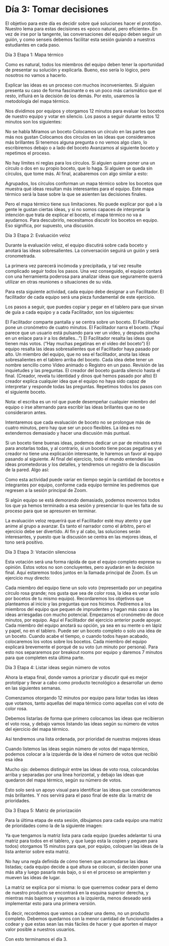 # Día 3: Tomar decisiones

El objetivo para este día es decidir sobre qué soluciones hacer el prototipo. Nuestro lema para estas decisiones es «poco natural, pero eficiente». En vez de irse por la tangente, las conversaciones del equipo deben seguir un guión, y como senseis debemos facilitar esta sesión guiando a nuestrxs estudiantes en cada paso.

Día 3 Etapa 1: Mapa térmico

Como es natural, todos los miembros del equipo deben tener la oportunidad
de presentar su solución y explicarla. Bueno, eso sería lo lógico, pero
nosotros no vamos a hacerlo.

Explicar las ideas es un proceso con muchos inconvenientes. Si alguien presenta su caso de forma fascinante o es un poco más carismático que el resto, influirá en la decisión de los demás. Por esto, usaremos la metodología del mapa térmico.

Nos dividimos por equipos y otorgamos 12 minutos para evaluar los bocetos de nuestro equipo y votar en silencio. Los pasos a seguir durante estos 12 minutos son los siguientes:

No se habla
Miramos un boceto
Colocamos un círculo en las partes que más nos gustan
Colocamos dos círculos en las ideas que consideramos más brillantes
Si tenemos alguna pregunta o no vemos algo claro, lo escribiremos debajo o a lado del boceto
Avanzamos al siguiente boceto y repetimos el proceso.





No hay límites ni reglas para los círculos. Si alguien quiere poner una
un círculo o dos en su propio boceto, que lo haga. Si alguien se queda sin círculos,
que tome más. Al final, acabaremos con algo similar a esto:



Agrupados, los círculos conforman un mapa térmico sobre los bocetos que muestra qué ideas resultan más interesantes para el equipo. Este mapa térmico será la base sobre la que se asienten las decisiones finales.

Pero el mapa térmico tiene sus limitaciones. No puede explicar por qué a la
gente le gustan ciertas ideas, y si no somos capaces de interpretar la intención
que trata de explicar el boceto, el mapa térmico no va a ayudarnos. Para
descubrirlo, necesitamos discutir los bocetos en equipo. Eso significa, por
supuesto, una discusión.


Día 3 Etapa 2: Evaluación veloz

Durante la evaluación veloz, el equipo discutirá sobre cada boceto y anotará las ideas sobresalientes. La conversación seguirá un guión y será cronometrada.

La primera vez parecerá incómoda y precipitada, y tal vez resulte complicado seguir todos los pasos. Una vez conseguido, el equipo contará con una herramienta poderosa para analizar ideas que seguramente querrá utilizar en otras reuniones o situaciones de su vida.

Para esta siguiente actividad, cada equipo debe designar a un Facilitador. El facilitador de cada equipo será una pieza fundamental de este ejercicio.

Los pasos a seguir, que puedes copiar y pegar en el tablero para que sirvan de guía a cada equipo y a cada Facilitador, son los siguientes:

El Facilitador comparte pantalla y se centra sobre un boceto.
El Facilitador pone un cronómetro de cuatro minutos.
El Facilitador narra el boceto. (“Aquí parece que un usuario está pulsando para ver un vídeo, y después pincha en un enlace para ir a los detalles…”)
El Facilitador resalta las ideas que tienen más votos. (“Hay muchas pegatinas en el vídeo del boceto”)
El equipo resalta las ideas sobresalientes que el Facilitador haya pasado por alto.
Un miembro del equipo, que no sea el facilitador, anota las ideas sobresalientes en el tablero arriba del boceto. Cada idea debe tener un nombre sencillo como Vídeo animado o Registro en un paso.
Revisión de las inquietudes y las preguntas.
El creador del boceto guarda silencio hasta el final. (Creador, revela tu identidad y dinos qué hemos pasado por alto)
El creador explica cualquier idea que el equipo no haya sido capaz de interpretar y responde todas las preguntas.
Repetimos todos los pasos con el siguiente boceto.


Nota: el escriba es un rol que puede desempeñar cualquier miembro del equipo o irse alternando para escribir las ideas brillantes que no se consideraron antes.

Intentaremos que cada evaluación de boceto no se prolongue más de cuatro minutos, pero hay que ser un poco flexibles. La idea es no extendernos demasiado y hacer una discusión más puntual.

Si un boceto tiene buenas ideas, podemos dedicar un par de minutos extra para anotarlas todas, y al contrario, si un boceto tiene pocas pegatinas y el creador no tiene una explicación interesante, le haremos un favor al equipo pasando al siguiente.
Al final del ejercicio, todo el mundo entenderá las ideas prometedoras y los detalles, y tendremos un registro de la discusión de la pared. Algo así:



Como esta actividad puede variar en tiempo según la cantidad de bocetos e integrantes por equipo, conforme cada equipo termine les pediremos que regresen a la sesión principal de Zoom.

Si algún equipo se está demorando demasiado, podemos movernos todos los que ya hemos terminado a esa sesión y presenciar lo que les falta de su proceso para que se apresuren en terminar.

La evaluación veloz requerirá que el Facilitador esté muy atento y que anime al grupo a avanzar. Es tanto el narrador como el árbitro, pero el ejercicio debe ser divertido. Al fin y al cabo, las soluciones serán interesantes, y puesto que la discusión se centra en las mejores ideas, el tono será positivo.

Día 3 Etapa 3: Votación silenciosa

Esta votación será una forma rápida de que el equipo completo exprese su opinión. Estos votos no son concluyentes, pero ayudarán en la decisión final. Aquí estaremos todos juntos en la llamada principal de Zoom. Es un ejercicio muy directo:

Cada miembro del equipo tiene un solo voto (representado por un pegatina círculo rosa grande; nos gusta que sea de color rosa, la idea es votar solo por bocetos de tu mismo equipo).
Recordaremos los objetivos que planteamos al inicio  y las preguntas que nos hicimos.
Pediremos a los miembros del equipo que pequen de imprudentes y hagan más caso a las ideas arriesgadas con mucho potencial.
Empezamos el cronómetro de doce minutos, por equipo. Aquí el Facilitador del ejercicio anterior puede apoyar.
Cada miembro del equipo anotará su opción, ya sea en su mente o en lápiz y papel, no en el tablero. Puede ser un boceto completo o solo una idea de un boceto.
Cuando acabe el tiempo, o cuando todos hayan acabado, colocaremos los votos sobre los bocetos.
Cada miembro del equipo explicará brevemente el porqué de su voto (un minuto por persona). Para esto nos separaremos por breakout rooms por equipo y daremos 7 minutos para que completen esta última parte.



Día 3 Etapa 4: Listar ideas según número de votos

Ahora la etapa final, donde vamos a priorizar y discutir qué es mejor prototipar y llevar a cabo como producto tecnológico a desarrollar un demo en las siguientes semanas.

Comenzamos otorgando 12 minutos por equipo para listar todas las ideas que votamos, tanto aquellas del mapa térmico como aquellas con el voto de color rosa.

Debemos listarlas de forma que primero colocamos las ideas que recibieron el voto rosa, y debajo vamos listando las ideas según su número de votos del ejercicio del mapa térmico.

Así tendremos una lista ordenada, por prioridad de nuestras mejores ideas

Cuando listemos las ideas según número de votos del mapa térmico, podemos colocar a la izquierda de la idea el número de votos que recibió esa idea



Mucho ojo: debemos distinguir entre las ideas de voto rosa, colocandolas arriba y separadas por una linea horizontal, y debajo las ideas que quedaron del mapa térmico, según su número de votos.

Esto solo será un apoyo visual para identificar las ideas que consideramos más brillantes. Y nos servirá para el paso final de este día: la matriz de prioridades.


Día 3 Etapa 5: Matriz de priorización

Para la última etapa de esta sesión, dibujamos para cada equipo una matriz de prioridades como la de la siguiente imagen:



Ya que tengamos la matriz lista para cada equipo (puedes adelantar tú una matriz para todos en el tablero, y que luego esta la copien y peguen para todos) otorgamos 15 minutos para que, por equipo, coloquen las ideas de la lista anterior sobre esta matriz.

No hay una regla definida de cómo tienen que acomodarse las ideas listadas;  cada equipo decide a qué altura se colocan, si deciden poner una más alta y luego pasarla más bajo, o si en el proceso se arrepienten y mueven las ideas de lugar.

La matriz se explica por sí misma: lo que querremos codear para el demo de nuestro producto se encontrará en la esquina superior derecha, y mientras más bajemos y vayamos a la izquierda, menos deseado será implementar esto para una primera versión. 

Es decir, recordemos que vamos a codear una demo, no un producto completo. Debemos quedarnos con la menor cantidad de funcionalidades a codear y que estas sean las más fáciles de hacer y que aporten el mayor valor posible a nuestros usuarios.

Con esto terminamos el día 3.
